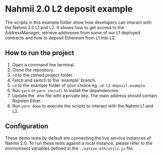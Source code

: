 # Nahmii 2.0 L2 deposit example

The scripts in this example folder show how developers can interact with the Nahmii 2.0 L1 and L2. It shows how to get access to the AddressManager, retrieve addresses from some of our L1 deployed contracts and how to deposit Ethereum from L1 into L2.

## How to run the project

1. Open a command line terminal.
2. Clone the repository.
3. `cd` to the cloned project folder.
4. Fetch and switch to the 'example' branch.
5. `cd` to the example folder of your choice eg. `cd l2-deposit-example`.
6. Run `yarn` or `yarn install` to install the dependencies.
7. Update the .env file with a private key. The main address should contain Ropsten Ether.
8. Run `yarn demo` to execute the scripts to interact with the Nahmii L1 and L2.

## Configuration

These demo tests by default are connecting the live service instances of Nahmii 2.0. To run these tests against a local instance, please refer to the environment variables defined in the `./native-eth/utils.js` file.
